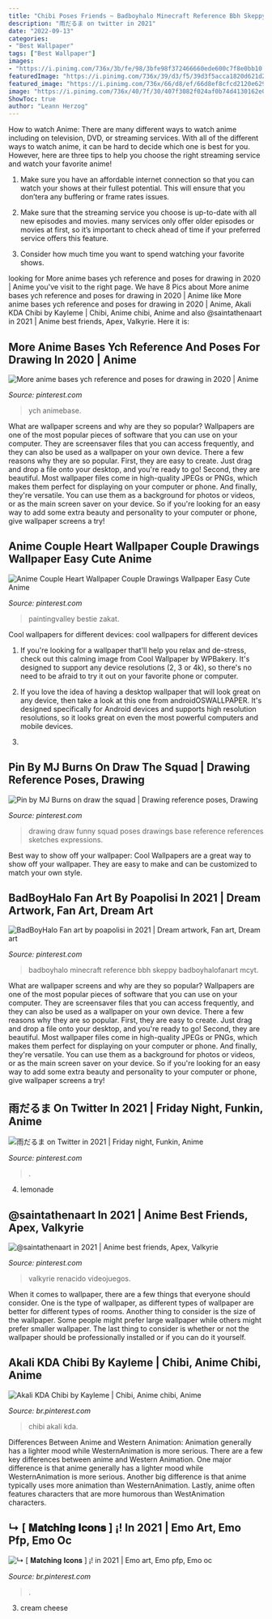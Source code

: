 ```yaml
---
title: "Chibi Poses Friends ~ Badboyhalo Minecraft Reference Bbh Skeppy Badboyhalofanart Mcyt"
description: "雨だるま on twitter in 2021"
date: "2022-09-13"
categories:
- "Best Wallpaper"
tags: ["Best Wallpaper"]
images:
- "https://i.pinimg.com/736x/3b/fe/98/3bfe98f372466660ede600c7f8e0bb10.jpg"
featuredImage: "https://i.pinimg.com/736x/39/d3/f5/39d3f5acca1820d621d2aa9e4a1c0aad.jpg"
featured_image: "https://i.pinimg.com/736x/66/d8/ef/66d8ef8cfcd2120e6297339de7d6ea09--draw.jpg"
image: "https://i.pinimg.com/736x/40/7f/30/407f3082f024af0b74d4130162e0a48f.jpg"
ShowToc: true
author: "Leann Herzog"
---
```



How to watch Anime: There are many different ways to watch anime including on television, DVD, or streaming services.
With all of the different ways to watch anime, it can be hard to decide which one is best for you. However, here are three tips to help you choose the right streaming service and watch your favorite anime!
1. Make sure you have an affordable internet connection so that you can watch your shows at their fullest potential. This will ensure that you don’tera any buffering or frame rates issues.

2. Make sure that the streaming service you choose is up-to-date with all new episodes and movies. many services only offer older episodes or movies at first, so it’s important to check ahead of time if your preferred service offers this feature.

3. Consider how much time you want to spend watching your favorite shows.

	

		
looking for More anime bases ych reference and poses for drawing in 2020 | Anime you've visit to the right page. We have 8 Pics about More anime bases ych reference and poses for drawing in 2020 | Anime like More anime bases ych reference and poses for drawing in 2020 | Anime, Akali KDA Chibi by Kayleme | Chibi, Anime chibi, Anime and also @saintathenaart in 2021 | Anime best friends, Apex, Valkyrie. Here it is:
		
    
## More Anime Bases Ych Reference And Poses For Drawing In 2020 | Anime

<img loading=lazy src="https://i.pinimg.com/originals/3b/74/48/3b744883517e288474aae62cd2f8dde8.jpg" onerror="this.onerror=null;this.src='https://tse3.mm.bing.net/th?id=OIP.YnDoz7qbYBP2kqKDV6QCRQHaLs&amp;pid=15.1';" alt="More anime bases ych reference and poses for drawing in 2020 | Anime">

_Source: pinterest.com_

>ych animebase. 

	

What are wallpaper screens and why are they so popular?
Wallpapers are one of the most popular pieces of software that you can use on your computer. They are screensaver files that you can access frequently, and they can also be used as a wallpaper on your own device. There a few reasons why they are so popular. First, they are easy to create. Just drag and drop a file onto your desktop, and you're ready to go! Second, they are beautiful. Most wallpaper files come in high-quality JPEGs or PNGs, which makes them perfect for displaying on your computer or phone. And finally, they're versatile. You can use them as a background for photos or videos, or as the main screen saver on your device. So if you're looking for an easy way to add some extra beauty and personality to your computer or phone, give wallpaper screens a try!

    
## Anime Couple Heart Wallpaper Couple Drawings Wallpaper Easy Cute Anime

<img loading=lazy src="https://i.pinimg.com/736x/19/22/26/1922260d7a131f375106b046f4707748.jpg" onerror="this.onerror=null;this.src='https://tse4.mm.bing.net/th?id=OIP.Stg3f-YxJQ1J8jRznqYDmgHaIp&amp;pid=15.1';" alt="Anime Couple Heart Wallpaper Couple Drawings Wallpaper Easy Cute Anime">

_Source: pinterest.com_

>paintingvalley bestie zakat. 

	

Cool wallpapers for different devices:
cool wallpapers for different devices 

1. If you're looking for a wallpaper that'll help you relax and de-stress, check out this calming image from Cool Wallpaper by WPBakery. It's designed to support any device resolutions (2, 3 or 4k), so there's no need to be afraid to try it out on your favorite phone or computer.

2. If you love the idea of having a desktop wallpaper that will look great on any device, then take a look at this one from androidOSWALLPAPER. It's designed specifically for Android devices and supports high resolution resolutions, so it looks great on even the most powerful computers and mobile devices.

3.

    
## Pin By MJ Burns On Draw The Squad | Drawing Reference Poses, Drawing

<img loading=lazy src="https://i.pinimg.com/736x/66/d8/ef/66d8ef8cfcd2120e6297339de7d6ea09--draw.jpg" onerror="this.onerror=null;this.src='https://tse4.mm.bing.net/th?id=OIP.hl4ENFLnq3txr751ZkRX9wHaKi&amp;pid=15.1';" alt="Pin by MJ Burns on draw the squad | Drawing reference poses, Drawing">

_Source: pinterest.com_

>drawing draw funny squad poses drawings base reference references sketches expressions. 

	

Best way to show off your wallpaper:
Cool Wallpapers are a great way to show off your wallpaper. They are easy to make and can be customized to match your own style.

    
## BadBoyHalo Fan Art By Poapolisi In 2021 | Dream Artwork, Fan Art, Dream Art

<img loading=lazy src="https://i.pinimg.com/736x/10/c1/4c/10c14cbf05f15b45f2f6b98f37c00297.jpg" onerror="this.onerror=null;this.src='https://tse3.mm.bing.net/th?id=OIP.1QGs-wrrngZmZ-zXk9yaIwHaHo&amp;pid=15.1';" alt="BadBoyHalo Fan art by poapolisi in 2021 | Dream artwork, Fan art, Dream art">

_Source: pinterest.com_

>badboyhalo minecraft reference bbh skeppy badboyhalofanart mcyt. 

	

What are wallpaper screens and why are they so popular?
Wallpapers are one of the most popular pieces of software that you can use on your computer. They are screensaver files that you can access frequently, and they can also be used as a wallpaper on your own device. There a few reasons why they are so popular. First, they are easy to create. Just drag and drop a file onto your desktop, and you're ready to go! Second, they are beautiful. Most wallpaper files come in high-quality JPEGs or PNGs, which makes them perfect for displaying on your computer or phone. And finally, they're versatile. You can use them as a background for photos or videos, or as the main screen saver on your device. So if you're looking for an easy way to add some extra beauty and personality to your computer or phone, give wallpaper screens a try!

    
## 雨だるま On Twitter In 2021 | Friday Night, Funkin, Anime

<img loading=lazy src="https://i.pinimg.com/736x/3b/fe/98/3bfe98f372466660ede600c7f8e0bb10.jpg" onerror="this.onerror=null;this.src='https://tse2.mm.bing.net/th?id=OIP.BWGytege0F-KHhzQTPsp-gHaEU&amp;pid=15.1';" alt="雨だるま on Twitter in 2021 | Friday night, Funkin, Anime">

_Source: pinterest.com_

>. 

	

4. lemonade 

    
## @saintathenaart In 2021 | Anime Best Friends, Apex, Valkyrie

<img loading=lazy src="https://i.pinimg.com/736x/ad/93/03/ad9303ae169d5d1839acebe497f84033.jpg" onerror="this.onerror=null;this.src='https://tse1.mm.bing.net/th?id=OIP.EgeaQYFbnAj_CPEYCoVGKgHaIv&amp;pid=15.1';" alt="@saintathenaart in 2021 | Anime best friends, Apex, Valkyrie">

_Source: pinterest.com_

>valkyrie renacido videojuegos. 

	

When it comes to wallpaper, there are a few things that everyone should consider. One is the type of wallpaper, as different types of wallpaper are better for different types of rooms. Another thing to consider is the size of the wallpaper. Some people might prefer large wallpaper while others might prefer smaller wallpaper. The last thing to consider is whether or not the wallpaper should be professionally installed or if you can do it yourself.

    
## Akali KDA Chibi By Kayleme | Chibi, Anime Chibi, Anime

<img loading=lazy src="https://i.pinimg.com/736x/40/7f/30/407f3082f024af0b74d4130162e0a48f.jpg" onerror="this.onerror=null;this.src='https://tse1.mm.bing.net/th?id=OIP.TmZFz5R3wwswZMjsL-ML7AHaHE&amp;pid=15.1';" alt="Akali KDA Chibi by Kayleme | Chibi, Anime chibi, Anime">

_Source: br.pinterest.com_

>chibi akali kda. 

	

Differences Between Anime and Western Animation: Animation generally has a lighter mood while WesternAnimation is more serious.
There are a few key differences between anime and Western Animation. One major difference is that anime generally has a lighter mood while WesternAnimation is more serious. Another big difference is that anime typically uses more animation than WesternAnimation. Lastly, anime often features characters that are more humorous than WestAnimation characters.

    
## ↳ [ 𝐌𝐚𝐭𝐜𝐡𝐢𝐧𝐠 𝐈𝐜𝐨𝐧𝐬 ] ¡! In 2021 | Emo Art, Emo Pfp, Emo Oc

<img loading=lazy src="https://i.pinimg.com/736x/39/d3/f5/39d3f5acca1820d621d2aa9e4a1c0aad.jpg" onerror="this.onerror=null;this.src='https://tse1.mm.bing.net/th?id=OIP.85A31-vj37OEDT9vo0fckgHaHa&amp;pid=15.1';" alt="↳ [ 𝐌𝐚𝐭𝐜𝐡𝐢𝐧𝐠 𝐈𝐜𝐨𝐧𝐬 ] ¡! in 2021 | Emo art, Emo pfp, Emo oc">

_Source: br.pinterest.com_

>. 

	

3. cream cheese 

